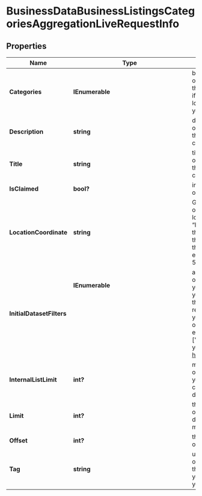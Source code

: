 # BusinessDataBusinessListingsCategoriesAggregationLiveRequestInfo


## Properties

| Name | Type | Description | Notes |
|------------ | ------------- | ------------- | -------------|
**Categories** | **IEnumerable<string>** | business categories<br>optional field<br>the categories you specify are used to search for business listings;<br>if you don’t use this field, we will return business listings found in the specified location;<br>you can specify up to 10 categories |[optional]|
**Description** | **string** | description of the element in SERP<br>optional field<br>the description of the business entity for which the results are collected;<br>can contain up to 200 characters |[optional]|
**Title** | **string** | title of the element in SERP<br>optional field<br>the name of the business entity for which the results are collected;<br>can contain up to 200 characters |[optional]|
**IsClaimed** | **bool?** | indicates whether the business is verified by its owner on Google Maps<br>optional field |[optional]|
**LocationCoordinate** | **string** | GPS coordinates of a location<br>optional field<br>location_coordinate parameter should be specified in the “latitude,longitude,radius” format<br>the maximum number of decimal digits for “latitude” and “longitude”: 7<br>the minimum value for “radius”: 1<br>the maximum value for “radius”: 100000<br>example:<br>53.476225,-2.243572,200 |[optional]|
**InitialDatasetFilters** | **IEnumerable<object>** | array of results filtering parameters<br>optional field<br>you can add several filters at once (8 filters maximum)<br>you should set a logical operator and, or between the conditions<br>the following operators are supported:<br>regex, not_regex, <, <=, >, >=, =, <>, in, not_in, like, not_like, match, not_match<br>you can use the % operator with like and not_like to match any string of zero or more characters<br>example:<br>['rating.value','>',3]<br>you can receive the list of available filters by making a separate request to https://api.dataforseo.com/v3/business_data/business_listings/available_filters |[optional]|
**InternalListLimit** | **int?** | maximum number of elements within internal arrays<br>optional field<br>you can use this field to limit the number of elements within the aggregated categories<br>default value: 10 |[optional]|
**Limit** | **int?** | the maximum number of returned businesses<br>optional field<br>default value: 100<br>maximum value: 1000 |[optional]|
**Offset** | **int?** | the maximum number of returned businesses<br>optional field |[optional]|
**Tag** | **string** | user-defined task identifier<br>optional field<br>the character limit is 255<br>you can use this parameter to identify the task and match it with the result<br>you will find the specified tag value in the data object of the response |[optional]|